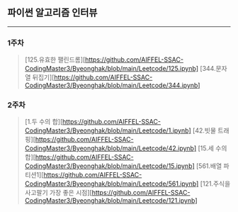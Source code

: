 ## 파이썬 알고리즘 인터뷰
***
### 1주차
> [125.유효한 팰린드롬][https://github.com/AIFFEL-SSAC-CodingMaster3/Byeonghak/blob/main/Leetcode/125.ipynb]
> [344.문자열 뒤집기][https://github.com/AIFFEL-SSAC-CodingMaster3/Byeonghak/blob/main/Leetcode/344.ipynb]

### 2주차
> [1.두 수의 합][https://github.com/AIFFEL-SSAC-CodingMaster3/Byeonghak/blob/main/Leetcode/1.ipynb]
> [42.빗물 트래핑][https://github.com/AIFFEL-SSAC-CodingMaster3/Byeonghak/blob/main/Leetcode/42.ipynb]
> [15.세 수의 합][https://github.com/AIFFEL-SSAC-CodingMaster3/Byeonghak/blob/main/Leetcode/15.ipynb]
> [561.배열 파티션1][https://github.com/AIFFEL-SSAC-CodingMaster3/Byeonghak/blob/main/Leetcode/561.ipynb]
> [121.주식을 사고팔기 가장 좋은 시점][https://github.com/AIFFEL-SSAC-CodingMaster3/Byeonghak/blob/main/Leetcode/121.ipynb]